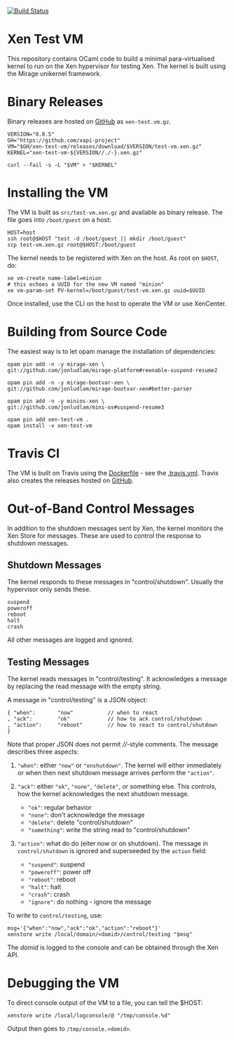 <!-- vim: set ts=4 sw=4 et: -->

[![Build Status](https://travis-ci.org/xapi-project/xen-test-vm.svg?branch=master)](https://travis-ci.org/xapi-project/xen-test-vm)

# Xen Test VM

This repository contains OCaml code to build a minimal para-virtualised
kernel to run on the Xen hypervisor for testing Xen. The kernel is built
using the Mirage unikernel framework.

# Binary Releases

Binary releases are hosted on
[GitHub](https://github.com/xapi-project/xen-test-vm/releases) as
`xen-test.vm.gz`. 

    VERSION="0.0.5"
    GH="https://github.com/xapi-project"
    VM="$GH/xen-test-vm/releases/download/$VERSION/test-vm.xen.gz"
    KERNEL="xen-test-vm-${VERSION//./-}.xen.gz"

    curl --fail -s -L "$VM" > "$KERNEL"

# Installing the VM

The VM is built as `src/test-vm.xen.gz` and available as binary
release. The file goes into `/boot/guest` on a host:

    HOST=host
    ssh root@$HOST "test -d /boot/guest || mkdir /boot/guest"
    scp test-vm.xen.gz root@$HOST:/boot/guest

The kernel needs to be registered with Xen on the host.  As root on
`$HOST`, do:

    xe vm-create name-label=minion
    # this echoes a UUID for the new VM named "minion"
    xe vm-param-set PV-kernel=/boot/guest/test-vm.xen.gz uuid=$UUID
    
Once installed, use the CLI on the host to operate the VM or use
XenCenter.

# Building from Source Code

The easiest way is to let opam manage the installation of dependencies:

    opam pin add -n -y mirage-xen \
    git://github.com/jonludlam/mirage-platform#reenable-suspend-resume2
    
    opam pin add -n -y mirage-bootvar-xen \
    git://github.com/jonludlam/mirage-bootvar-xen#better-parser
    
    opam pin add -n -y minios-xen \
    git://github.com/jonludlam/mini-os#suspend-resume3

    opam pin add xen-test-vm .
    opam install -v xen-test-vm


# Travis CI

The VM is built on Travis using the [Dockerfile](./Dockerfile) - see the
[.travis.yml](.travis.yml). Travis also creates the releases hosted on
[GitHub](https://github.com/xapi-project/xen-test-vm/releases).

# Out-of-Band Control Messages

In addition to the shutdown messages sent by Xen, the kernel monitors
the Xen Store for messages. These are used to control the response to
shutdown messages.

## Shutdown Messages

The kernel responds to these messages in "control/shutdown". Usually
the hypervisor only sends these.

    suspend  
    poweroff 
    reboot   
    halt     
    crash    

All other messages are logged and ignored. 

## Testing Messages

The kernel reads messages in "control/testing". It acknowledges a
message by replacing the read message with the empty string.

A message in "control/testing" is a JSON object: 

    { "when":       "now"           // when to react
    , "ack":        "ok"            // how to ack control/shutdown
    , "action":     "reboot"        // how to react to control/shutdown
    }

Note that proper JSON does not permit _//_-style comments.  The message
describes three aspects:

1. `"when"`: either `"now"` or `"onshutdown"`. The kernel will either
   immediately or when then next shutdown message arrives perform the
   `"action"`.

2. `"ack"`: either `"ok"`, `"none"`, `"delete"`, or something else. This
  controls, how the kernel acknowledges the next shutdown message.
    * `"ok"`: regular behavior
    * `"none"`: don't acknowledge the message
    * `"delete"`: delete "control/shutdown"
    * `"something"`: write the string read to "control/shutdown"

3. `"action"`: what do do (eiter now or on shutdown). The message in
   `control/shutdown` is ignored and superseeded by the `action` field: 
    * `"suspend"`: suspend
    * `"poweroff"`: power off
    * `"reboot"`: reboot
    * `"halt"`: halt
    * `"crash"`: crash
    * `"ignore"`: do nothing - ignore the message

To write to `control/testing`, use:

    msg='{"when":"now","ack":"ok","action":"reboot"}'
    xenstore write /local/domain/<domid>/control/testing "$msg"

The _domid_ is logged to the console and can be obtained through the Xen
API.

# Debugging the VM

To direct console output of the VM to a file, you can tell the $HOST:

    xenstore write /local/logconsole/@ "/tmp/console.%d"

Output then goes to `/tmp/console.<domid>`.

